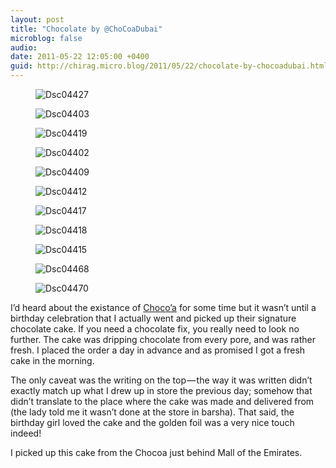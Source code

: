 ```yaml
---
layout: post
title: "Chocolate by @ChoCoaDubai"
microblog: false
audio: 
date: 2011-05-22 12:05:00 +0400
guid: http://chirag.micro.blog/2011/05/22/chocolate-by-chocoadubai.html
---
```

<figure><img alt="Dsc04427" src="http://www.chirag.biz/uploads/2018/0673a150e3.jpg"></figure><figure><img alt="Dsc04403" src="http://www.chirag.biz/uploads/2018/a786c49dcd.jpg"></figure><figure><img alt="Dsc04419" src="http://www.chirag.biz/uploads/2018/844ccc1d45.jpg"></figure><figure><img alt="Dsc04402" src="http://www.chirag.biz/uploads/2018/3b7bbdef37.jpg"></figure><figure><img alt="Dsc04409" src="http://www.chirag.biz/uploads/2018/927dce5ac4.jpg"></figure><figure><img alt="Dsc04412" src="http://www.chirag.biz/uploads/2018/69cf93dff8.jpg"></figure><figure><img alt="Dsc04417" src="http://www.chirag.biz/uploads/2018/47f38d92c2.jpg"></figure><figure><img alt="Dsc04418" src="http://www.chirag.biz/uploads/2018/dbac331fed.jpg"></figure><figure><img alt="Dsc04415" src="http://www.chirag.biz/uploads/2018/2fccff901b.jpg"></figure><figure><img alt="Dsc04468" src="http://www.chirag.biz/uploads/2018/a4d18469c2.jpg"></figure><figure><img alt="Dsc04470" src="http://www.chirag.biz/uploads/2018/50f0574a04.jpg"></figure><p>I’d heard about the existance of <a href="http://www.chocoa.ae/" target="_blank">Choco’a</a> for some time but it wasn’t until a birthday celebration that I actually went and picked up their signature chocolate cake. If you need a chocolate fix, you really need to look no further. The cake was dripping chocolate from every pore, and was rather fresh. I placed the order a day in advance and as promised I got a fresh cake in the morning.</p>
<p>The only caveat was the writing on the top — the way it was written didn’t exactly match up what I drew up in store the previous day; somehow that didn’t translate to the place where the cake was made and delivered from (the lady told me it wasn’t done at the store in barsha). That said, the birthday girl loved the cake and the golden foil was a very nice touch indeed!</p>
<p>I picked up this cake from the Chocoa just behind Mall of the Emirates.</p>
